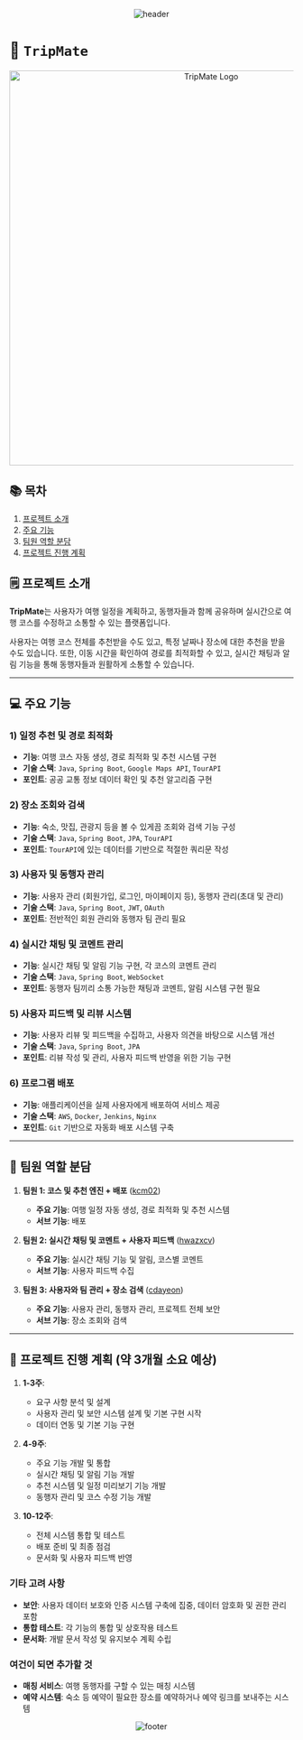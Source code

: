 <p align="center">
  <img src="https://capsule-render.vercel.app/api?type=waving&color=0:00BFFF,100:1E90FF&height=230&section=header&text=TripMate&fontSize=60&fontColor=ffffff&animation=fadeIn&fontAlignY=35&desc=함께%20계획하는%20우리의%20여행&descAlignY=55&descAlign=50&descSize=20" alt="header" />
</p>



# 🧳 `TripMate`

<p align="center">
  <img src="https://github.com/user-attachments/assets/33db2d0b-f884-4770-bd34-ab1373ff805a" alt="TripMate Logo" width="700">
</p>

## 📚 목차
1. [프로젝트 소개](#프로젝트-소개)
2. [주요 기능](#주요-기능)
3. [팀원 역할 분담](#팀원-역할-분담)
4. [프로젝트 진행 계획](#프로젝트-진행-계획)


## 🗒️ **프로젝트 소개**

**TripMate**는 사용자가 여행 일정을 계획하고, 동행자들과 함께 공유하며 실시간으로 여행 코스를 수정하고 소통할 수 있는 플랫폼입니다.

사용자는 여행 코스 전체를 추천받을 수도 있고, 특정 날짜나 장소에 대한 추천을 받을 수도 있습니다. 또한, 이동 시간을 확인하여 경로를 최적화할 수 있고, 실시간 채팅과 알림 기능을 통해 동행자들과 원활하게 소통할 수 있습니다.

---

## 💻 주요 기능

### 1) 일정 추천 및 경로 최적화
- **기능**: 여행 코스 자동 생성, 경로 최적화 및 추천 시스템 구현
- **기술 스택**: `Java`, `Spring Boot`, `Google Maps API`, `TourAPI`
- **포인트**: 공공 교통 정보 데이터 확인 및 추천 알고리즘 구현

### 2) 장소 조회와 검색
- **기능**: 숙소, 맛집, 관광지 등을 볼 수 있게끔 조회와 검색 기능 구성
- **기술 스택**: `Java`, `Spring Boot`, `JPA`, `TourAPI`
- **포인트**: `TourAPI`에 있는 데이터를 기반으로 적절한 쿼리문 작성

### 3) 사용자 및 동행자 관리
- **기능**: 사용자 관리 (회원가입, 로그인, 마이페이지 등), 동행자 관리(초대 및 관리)
- **기술 스택**: `Java`, `Spring Boot`, `JWT`, `OAuth`
- **포인트**: 전반적인 회원 관리와 동행자 팀 관리 필요

### 4) 실시간 채팅 및 코멘트 관리
- **기능**: 실시간 채팅 및 알림 기능 구현, 각 코스의 코멘트 관리
- **기술 스택**: `Java`, `Spring Boot`, `WebSocket`
- **포인트**: 동행자 팀끼리 소통 가능한 채팅과 코멘트, 알림 시스템 구현 필요

### 5) 사용자 피드백 및 리뷰 시스템
- **기능**: 사용자 리뷰 및 피드백을 수집하고, 사용자 의견을 바탕으로 시스템 개선
- **기술 스택**: `Java`, `Spring Boot`, `JPA`
- **포인트**: 리뷰 작성 및 관리, 사용자 피드백 반영을 위한 기능 구현

### 6) 프로그램 배포
- **기능**: 애플리케이션을 실제 사용자에게 배포하여 서비스 제공
- **기술 스택**: `AWS`, `Docker`, `Jenkins`, `Nginx`
- **포인트**: `Git` 기반으로 자동화 배포 시스템 구축

---

## 👥 **팀원 역할 분담**

1. **팀원 1: 코스 및 추천 엔진 + 배포** ([kcm02](https://github.com/kcm02))
   - **주요 기능**: 여행 일정 자동 생성, 경로 최적화 및 추천 시스템
   - **서브 기능**: 배포

2. **팀원 2: 실시간 채팅 및 코멘트 + 사용자 피드백** ([hwazxcv](https://github.com/hwazxcv))
   - **주요 기능**: 실시간 채팅 기능 및 알림, 코스별 코멘트
   - **서브 기능**: 사용자 피드백 수집

3. **팀원 3: 사용자와 팀 관리 + 장소 검색** ([cdayeon](https://github.com/cdayeon))
   - **주요 기능**: 사용자 관리, 동행자 관리, 프로젝트 전체 보안
   - **서브 기능**: 장소 조회와 검색

---

## 📝 **프로젝트 진행 계획** (약 3개월 소요 예상)

1. **1-3주**:
   - 요구 사항 분석 및 설계
   - 사용자 관리 및 보안 시스템 설계 및 기본 구현 시작
   - 데이터 연동 및 기본 기능 구현

2. **4-9주**:
   - 주요 기능 개발 및 통합
   - 실시간 채팅 및 알림 기능 개발
   - 추천 시스템 및 일정 미리보기 기능 개발
   - 동행자 관리 및 코스 수정 기능 개발

3. **10-12주**:
   - 전체 시스템 통합 및 테스트
   - 배포 준비 및 최종 점검
   - 문서화 및 사용자 피드백 반영

### **기타 고려 사항**
- **보안**: 사용자 데이터 보호와 인증 시스템 구축에 집중, 데이터 암호화 및 권한 관리 포함
- **통합 테스트**: 각 기능의 통합 및 상호작용 테스트
- **문서화**: 개발 문서 작성 및 유지보수 계획 수립

### 여건이 되면 추가할 것
- **매칭 서비스**: 여행 동행자를 구할 수 있는 매칭 시스템
- **예약 시스템**: 숙소 등 예약이 필요한 장소를 예약하거나 예약 링크를 보내주는 시스템

<p align="center">
  <img src="https://capsule-render.vercel.app/api?type=waving&color=0:00BFFF,100:1E90FF&height=150&section=footer" alt="footer" />
</p>

